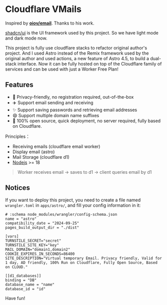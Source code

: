 # Cloudflare VMails

Inspired by **[oiov/email](https://github.com/oiov/vmail)**. Thanks to his work.

[shadcn/ui](https://github.com/shadcn/ui) is the UI framework used by this project. So we have light mode and dark mode now.

This project is fully use cloudflare stacks to refactor original author's project. And I used Astro instead of the Remix framework used by the original author and used actions, a new feature of Astro 4.5, to build a dual-stack interface. Now it can be fully hosted on top of the Cloudflare family of services and can be used with just a Worker Free Plan!

## Features

- 🎯 Privacy-friendly, no registration required, out-of-the-box
- ✈️ Support email sending and receiving
- ✨ Support saving passwords and retrieving email addresses
- 😄 Support multiple domain name suffixes
- 🚀 100% open source, quick deployment, no server required, fully based on Cloudflare.

Principles：

- Receiving emails (cloudflare email worker)
- Display email (astro)
- Mail Storage (cloudflare d1)
- [Nodejs](https://nodejs.org) >= 18

> Worker receives email -> saves to d1 -> client queries email by d1

## Notices

If you want to deploy this project, you need to create a file named `wrangler.toml` in `apps/astro/`, and fill your config information in it:

```t
# :schema node_modules/wrangler/config-schema.json
name = "astro"
compatibility_date = "2024-09-25"
pages_build_output_dir = "./dist"

[vars]
TURNSTILE_SECRET="secret"
TURNSTILE_SITE_KEY="key"
MAIL_DOMAIN="domain1,domain2"
COOKIE_EXPIRES_IN_SECONDS=86400
SITE_DESCRIPTION="Virtual temporary Email. Privacy friendly, Valid for 1 day, AD friendly, 100% Run on Cloudflare, Fully Open Source, Based on CLOUD."

[[d1_databases]]
binding = "DB"
database_name = "name"
database_id = "id"
```

Have fun!
